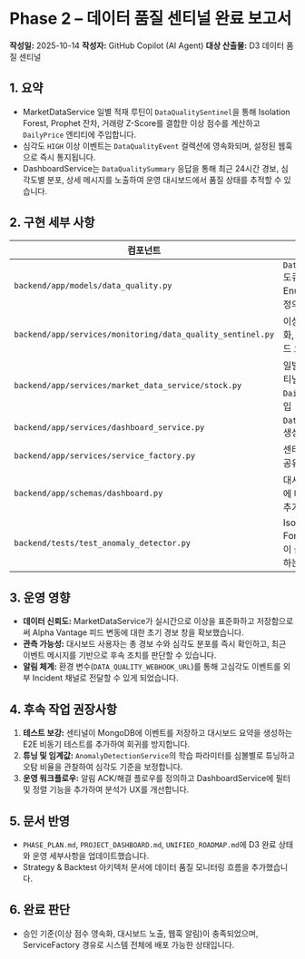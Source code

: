 # Phase 2 – 데이터 품질 센티널 완료 보고서

**작성일:** 2025-10-14
**작성자:** GitHub Copilot (AI Agent)
**대상 산출물:** D3 데이터 품질 센티널

## 1. 요약

- MarketDataService 일별 적재 루틴이 `DataQualitySentinel`을 통해 Isolation Forest,
  Prophet 잔차, 거래량 Z-Score를 결합한 이상 점수를 계산하고 `DailyPrice` 엔티티에
  주입합니다.
- 심각도 `HIGH` 이상 이벤트는 `DataQualityEvent` 컬렉션에 영속화되며, 설정된
  웹훅으로 즉시 통지됩니다.
- DashboardService는 `DataQualitySummary` 응답을 통해 최근 24시간 경보, 심각도별
  분포, 상세 메시지를 노출하여 운영 대시보드에서 품질 상태를 추적할 수 있습니다.

## 2. 구현 세부 사항

| 컴포넌트 | 핵심 내용 |
| -------- | --------- |
| `backend/app/models/data_quality.py` | `DataQualityEvent` 도큐먼트, 심각도 Enum, 복합 인덱스 정의 |
| `backend/app/services/monitoring/data_quality_sentinel.py` | 이상 점수 계산, 영속화, 웹훅 전송, 대시보드 요약 생성 |
| `backend/app/services/market_data_service/stock.py` | 일별 주가 적재 시 센티널 호출 및 `DailyPrice` 필드 주입 |
| `backend/app/services/dashboard_service.py` | `DataQualitySummary` 생성 로직과 경보 변환 |
| `backend/app/services/service_factory.py` | 센티널 싱글톤 등록 및 공유 |
| `backend/app/schemas/dashboard.py` | 대시보드 응답 스키마에 데이터 품질 섹션 추가 |
| `backend/tests/test_anomaly_detector.py` | Isolation Forest/Prophet 조합이 급격한 변동을 탐지하는지 검증 |

## 3. 운영 영향

- **데이터 신뢰도:** MarketDataService가 실시간으로 이상을 표준화하고 저장함으로써
  Alpha Vantage 피드 변동에 대한 초기 경보 창을 확보했습니다.
- **관측 가능성:** 대시보드 사용자는 총 경보 수와 심각도 분포를 즉시 확인하고, 최근
  이벤트 메시지를 기반으로 후속 조치를 판단할 수 있습니다.
- **알림 체계:** 환경 변수(`DATA_QUALITY_WEBHOOK_URL`)를 통해 고심각도 이벤트를 외부
  Incident 채널로 전달할 수 있게 되었습니다.

## 4. 후속 작업 권장사항

1. **테스트 보강:** 센티널이 MongoDB에 이벤트를 저장하고 대시보드 요약을 생성하는
   E2E 비동기 테스트를 추가하여 회귀를 방지합니다.
2. **튜닝 및 임계값:** `AnomalyDetectionService`의 학습 파라미터를 심볼별로 튜닝하고
   오탐 비율을 관찰하여 심각도 기준을 보정합니다.
3. **운영 워크플로우:** 알림 ACK/해결 플로우를 정의하고 DashboardService에 필터 및
   정렬 기능을 추가하여 분석가 UX를 개선합니다.

## 5. 문서 반영

- `PHASE_PLAN.md`, `PROJECT_DASHBOARD.md`, `UNIFIED_ROADMAP.md`에 D3 완료 상태와
  운영 세부사항을 업데이트했습니다.
- Strategy & Backtest 아키텍처 문서에 데이터 품질 모니터링 흐름을 추가했습니다.

## 6. 완료 판단

- 승인 기준(이상 점수 영속화, 대시보드 노출, 웹훅 알림)이 충족되었으며, ServiceFactory
  경유로 시스템 전체에 배포 가능한 상태입니다.
